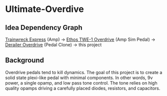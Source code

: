 # Ultimate-Overdive 
## Idea Dependency Graph
[Trainwreck Express](en.wikipedia.org/wiki/Trainwreck_Circuits) (Amp) -> [Ethos TWE-1 Overdrive](customtonesinc.com/home.html) (Amp Sim Pedal) -> [Derailer Overdrive](pedalpcb.com/product/derailer/) (Pedal Clone) -> this project
## Background
Overdrive pedals tend to kill dynamics. The goal of this project is to create a solid state plexi-like pedal with minimal components. In other words, 9v power, a single opamp, and low pass tone control. The tone relies on high quality opamps driving a carefully placed diodes, resistors, and capacitors.

